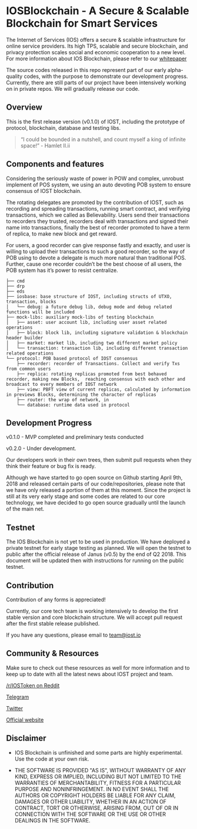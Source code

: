 # IOSBlockchain - A Secure & Scalable Blockchain for Smart Services

The Internet of Services (IOS) offers a secure & scalable infrastructure for online service providers. Its high TPS, scalable and secure blockchain, and privacy protection scales social and economic cooperation to a new level. For more information about IOS Blockchain, please refer to our [whitepaper](https://github.com/iost-official/Documents)

The source codes released in this repo represent part of our early alpha-quality codes, with the purpose to demonstrate our development progress. Currently, there are still parts of our project have been intensively working on in private repos. We will gradually release our code.

## Overview

This is the first release version (v0.1.0) of IOST, including the prototype of protocol, blockchain, database and testing libs.

>“I could be bounded in a nutshell, and count myself a king of infinite space!”  - Hamlet II.ii

## Components and features

Considering the seriously waste of power in POW and complex, unrobust implement of POS system, we using an auto devoting POB system to ensure consensus of IOST blockchain.

The rotating delegates are promoted by the contribution of IOST, such as recording and spreading transactions, running smart contract, and verifying transactions, which we called as Believability. Users send their transactions to recorders they trusted, recorders deal with transactions and signed their name into transactions, finally the best of recorder promoted to have a term of replica, to make new block and get reward.

For users, a good recorder can give response fastly and exactly, and user is willing to upload their transactions to such a good recorder, so the way of POB using to devote a delegate is much more natural than traditional POS. Further, cause one recorder couldn’t be the best choose of all users, the POB system has it’s power to resist centralize.


    ├── cmd
    ├── drp
    ├── eds
    ├── iosbase: base structure of IOST, including structs of UTXO, transaction, blocks
    │   └── debug: a future debug lib, debug mode and debug related functions will be included
    ├── mock-libs: auxiliary mock-libs of testing blockchain
    │   ├── asset: user account lib, including user asset related operations
    │   ├── block: block lib, including signature validation & blockchain header builder
    │   ├── market: market lib, including two different market policy
    │   └── transaction: transaction lib, including different transaction related operations
    └── protocol: POB based protocol of IOST consensus
        ├── recorder: recorder of Transactions. Collect and verify Txs from common users
        ├── replica: rotating replicas promoted from best behaved recorder, making new Blocks,  reaching consensus with each other and broadcast to every members of IOST network
        ├── view: PBFT view of current replicas, calculated by information in previews Blocks, determining the character of replicas
        ├── router: the wrap of network, in
        └── database: runtime data used in protocol

## Development Progress

v0.1.0 - MVP completed and preliminary tests conducted

v0.2.0 - Under development.

Our developers work in their own trees, then submit pull requests when they think their feature or bug fix is ready.

Although we have started to go open source on Github starting April 9th, 2018 and released certain parts of our code/repositories, please note that we have only released a portion of them at this moment.  Since the project is still at its very early stage and some codes are related to our core technology, we have decided to go open source gradually until the launch of the main net.

## Testnet

The IOS Blockchain is not yet to be used in production. We have deployed a private testnet for early stage testing as planned. We will open the testnet to public after the official release of Janus (v0.5) by the end of Q2 2018. This document will be updated then with instructions for running on the public testnet.

## Contribution

Contribution of any forms is appreciated!

Currently, our core tech team is working intensively to develop the first stable version and core blockchain structure. We will accept pull request after the first stable release published.

If you have any questions, please email to team@iost.io

## Community & Resources

Make sure to check out these resources as well for more information and to keep up to date with all the latest news about IOST project and team.

[/r/IOSToken on Reddit](https://www.reddit.com/r/IOStoken)

[Telegram](https://t.me/officialios)

[Twitter](https://twitter.com/IOStoken)

[Official website](https://iost.io)

## Disclaimer

- IOS Blockchain is unfinished and some parts are highly experimental. Use the code at your own risk.

- THE SOFTWARE IS PROVIDED "AS IS", WITHOUT WARRANTY OF ANY KIND, EXPRESS OR IMPLIED, INCLUDING BUT NOT LIMITED TO THE WARRANTIES OF MERCHANTABILITY, FITNESS FOR A PARTICULAR PURPOSE AND NONINFRINGEMENT. IN NO EVENT SHALL THE AUTHORS OR COPYRIGHT HOLDERS BE LIABLE FOR ANY CLAIM, DAMAGES OR OTHER LIABILITY, WHETHER IN AN ACTION OF CONTRACT, TORT OR OTHERWISE, ARISING FROM, OUT OF OR IN CONNECTION WITH THE SOFTWARE OR THE USE OR OTHER DEALINGS IN THE SOFTWARE.


